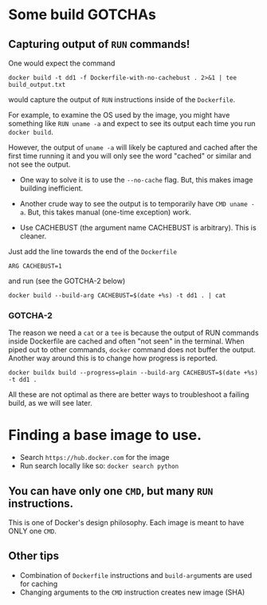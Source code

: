 # Some build GOTCHAs

## Capturing output of `RUN` commands!
One would expect the command
```
docker build -t dd1 -f Dockerfile-with-no-cachebust . 2>&1 | tee build_output.txt
```
would capture the output of `RUN` instructions inside of the `Dockerfile`.

For example, to examine the OS used by the image, you might have something like `RUN uname -a` and expect to see its output each time you run `docker build`. 

However, the output of `uname -a` will likely be captured and cached after the first time running it and you will only see the word "cached" or similar and not see the output.

- One way to solve it is to use the `--no-cache` flag. But, this makes image building inefficient.

- Another crude way to see the output is to temporarily have `CMD uname -a`.  But, this takes manual (one-time exception) work.

- Use CACHEBUST (the argument name CACHEBUST is arbitrary). This is cleaner.

Just add the line towards the end of the `Dockerfile`
```
ARG CACHEBUST=1
```
and run (see the GOTCHA-2 below)
```
docker build --build-arg CACHEBUST=$(date +%s) -t dd1 . | cat 
```

### GOTCHA-2
The reason we need a `cat` or a `tee` is because the output of RUN commands inside Dockerfile are cached and often "not seen" in the terminal.
When piped out to other commands, `docker` command does not buffer the output. Another way around this is to change how progress is reported.
```
docker buildx build --progress=plain --build-arg CACHEBUST=$(date +%s) -t dd1 .
```

All these are not optimal as there are better ways to troubleshoot a failing build, as we will see later.

# Finding a base image to use.
- Search `https://hub.docker.com` for the image
- Run search locally like so: `docker search python`

## You can have only one `CMD`, but many `RUN` instructions.
This is one of Docker's design philosophy. Each image is meant to have ONLY one `CMD`.

## Other tips
- Combination of `Dockerfile` instructions and `build-arg`uments are used for caching
- Changing arguments to the `CMD` instruction creates new image (SHA)

